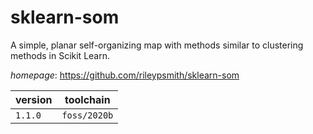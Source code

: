# sklearn-som

A simple, planar self-organizing map with methods similar to clustering methods in Scikit Learn.

*homepage*: <https://github.com/rileypsmith/sklearn-som>

version | toolchain
--------|----------
``1.1.0`` | ``foss/2020b``
